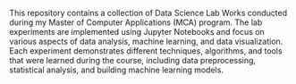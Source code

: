 This repository contains a collection of Data Science Lab Works conducted during my Master of Computer Applications (MCA) program. The lab experiments are implemented using Jupyter Notebooks and focus on various aspects of data analysis, machine learning, and data visualization. Each experiment demonstrates different techniques, algorithms, and tools that were learned during the course, including data preprocessing, statistical analysis, and building machine learning models.
